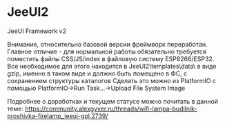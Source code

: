 # JeeUI2
JeeUI Framework v2

Внимание, относительно базовой версии фреймворк переработан.
Главное отличие - для нормальной работы обязательно требуется поместить файлы CSS/JS/index в файловую систему ESP8266/ESP32.
Все необходимое для этого находится в JeeUI2\templates\data\ в виде gzip, именно в таком виде и должно быть помещено в ФС, с сохранением структуры каталогов
Сделать это можно из PlatformIO c помощью PlatformIO->Run Task...->Upload File System Image

Подробнее о доработках и текущем статусе можно почитать в данной теме: https://community.alexgyver.ru/threads/wifi-lampa-budilnik-proshivka-firelamp_jeeui-gpl.2739/
